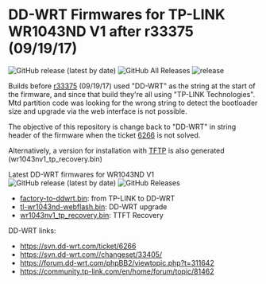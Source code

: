 # DD-WRT Firmwares for TP-LINK WR1043ND V1 after r33375 (09/19/17)

![GitHub release (latest by date)](https://img.shields.io/github/v/release/edgardmessias/dd-wrt-wr1043ndv1)
![GitHub All Releases](https://img.shields.io/github/downloads/edgardmessias/dd-wrt-wr1043ndv1/total)
![release](https://github.com/edgardmessias/dd-wrt-wr1043ndv1/workflows/release/badge.svg)


Builds before [r33375](https://svn.dd-wrt.com/changeset/33375) (09/19/17) used "DD-WRT" as the string at the start of the firmware, and since that build they're all using "TP-LINK Technologies". Mtd partition code was looking for the wrong string to detect the bootloader size and upgrade via the web interface is not possible.

The objective of this repository is change back to "DD-WRT" in string header of the firmware when the ticket [6266](https://svn.dd-wrt.com/ticket/6266) is not solved.

Alternatively, a version for installation with [TFTP](https://community.tp-link.com/en/home/forum/topic/81462) is also generated (wr1043nv1_tp_recovery.bin)

Latest DD-WRT firmwares for WR1043ND V1 ![GitHub release (latest by date)](https://img.shields.io/github/v/release/edgardmessias/dd-wrt-wr1043ndv1) ![GitHub Releases](https://img.shields.io/github/downloads/edgardmessias/dd-wrt-wr1043ndv1/latest/total)

- [factory-to-ddwrt.bin](https://github.com/edgardmessias/dd-wrt-wr1043ndv1/releases/latest/download/factory-to-ddwrt.bin): from TP-LINK to DD-WRT
- [tl-wr1043nd-webflash.bin](https://github.com/edgardmessias/dd-wrt-wr1043ndv1/releases/latest/download/tl-wr1043nd-webflash.bin): DD-WRT upgrade
- [wr1043nv1_tp_recovery.bin](https://github.com/edgardmessias/dd-wrt-wr1043ndv1/releases/latest/download/wr1043nv1_tp_recovery.bin): TTFT Recovery

DD-WRT links:

- https://svn.dd-wrt.com/ticket/6266
- https://svn.dd-wrt.com//changeset/33405/
- https://forum.dd-wrt.com/phpBB2/viewtopic.php?t=311642
- https://community.tp-link.com/en/home/forum/topic/81462
